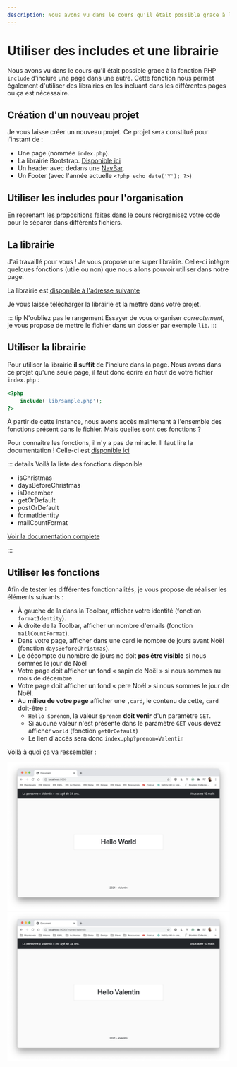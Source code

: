 ```yaml
---
description: Nous avons vu dans le cours qu'il était possible grace à la fonction PHP « include » d'inclure une page dans une autre. Cette fonction nous permet également d'utiliser des librairies en les incluant dans les différentes pages ou ça est nécessaire.
---
```


# Utiliser des includes et une librairie

Nous avons vu dans le cours qu'il était possible grace à la fonction PHP `include` d'inclure une page dans une autre. Cette fonction nous permet également d'utiliser des librairies en les incluant dans les différentes pages ou ça est nécessaire.

## Création d'un nouveau projet

Je vous laisse créer un nouveau projet. Ce projet sera constitué pour l'instant de :

- Une page (nommée `index.php`).
- La librairie Bootstrap. [Disponible ici](https://getbootstrap.com/docs/5.0/getting-started/introduction/)
- Un header avec dedans une [NavBar](https://getbootstrap.com/docs/5.0/components/navbar/).
- Un Footer (avec l'année actuelle `<?php echo date('Y'); ?>`)

## Utiliser les includes pour l'organisation

En reprenant [les propositions faites dans le cours](/tp/php/support.md#le-code) réorganisez votre code pour le séparer dans différents fichiers.

## La librairie

J'ai travaillé pour vous ! Je vous propose une super librairie. Celle-ci intègre quelques fonctions (utile ou non) que nous allons pouvoir utiliser dans notre page.

La librairie est [disponible à l'adresse suivante](/demo/php/library/sample.php)

Je vous laisse télécharger la librairie et la mettre dans votre projet.

::: tip N'oubliez pas le rangement
Essayer de vous organiser _correctement_, je vous propose de mettre le fichier dans un dossier par exemple `lib`.
:::

## Utiliser la librairie

Pour utiliser la librairie **il suffit** de l'inclure dans la page. Nous avons dans ce projet qu'une seule page, il faut donc écrire _en haut_ de votre fichier `index.php` :

```php
<?php
    include('lib/sample.php');
?>
```

À partir de cette instance, nous avons accès maintenant à l'ensemble des fonctions présent dans le fichier. Mais quelles sont ces fonctions ?

Pour connaitre les fonctions, il n'y a pas de miracle. Il faut lire la documentation ! Celle-ci est <a target="_blank" href="/demo/php/library/phpdoc/build/index.html">disponible ici</a>

::: details Voilà la liste des fonctions disponible

- isChristmas
- daysBeforeChristmas
- isDecember
- getOrDefault
- postOrDefault
- formatIdentity
- mailCountFormat

<a target="_blank" href="/demo/php/library/phpdoc/build/index.html">Voir la documentation complete</a>

:::

## Utiliser les fonctions

Afin de tester les différentes fonctionnalités, je vous propose de réaliser les éléments suivants :

- À gauche de la dans la Toolbar, afficher votre identité (fonction `formatIdentity`).
- À droite de la Toolbar, afficher un nombre d'emails (fonction `mailCountFormat`).
- Dans votre page, afficher dans une card le nombre de jours avant Noël (fonction `daysBeforeChristmas`).
- Le décompte du nombre de jours ne doit **pas être visible** si nous sommes le jour de Noël
- Votre page doit afficher un fond « sapin de Noël » si nous sommes au mois de décembre.
- Votre page doit afficher un fond « père Noël » si nous sommes le jour de Noël.
- Au **milieu de votre page** afficher une `,card`, le contenu de cette, `card` doit-être :
  - `Hello $prenom`, la valeur `$prenom` **doit venir** d'un paramètre `GET`.
  - Si aucune valeur n'est présente dans le paramètre `GET` vous devez afficher `world` (fonction `getOrDefault`)
  - Le lien d'accès sera donc `index.php?prenom=Valentin`

Voilà à quoi ça va ressembler :

![Sans le paramètre](./res/lib_screen1.png)
![Avec le paramètre](./res/lib_screen2.png)
